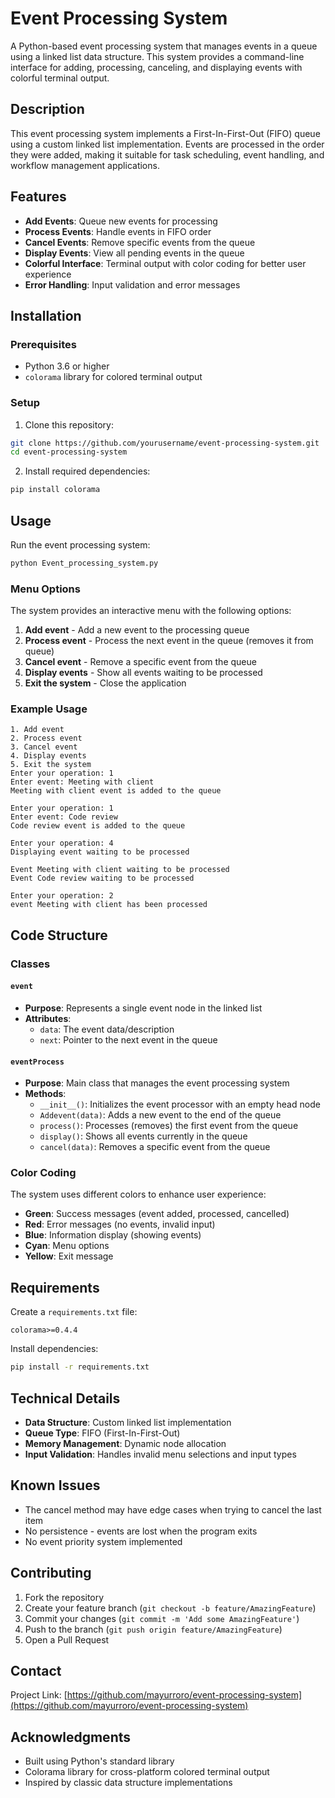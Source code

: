 # Event Processing System

A Python-based event processing system that manages events in a queue using a linked list data structure. This system provides a command-line interface for adding, processing, canceling, and displaying events with colorful terminal output.

## Description

This event processing system implements a First-In-First-Out (FIFO) queue using a custom linked list implementation. Events are processed in the order they were added, making it suitable for task scheduling, event handling, and workflow management applications.

## Features

- **Add Events**: Queue new events for processing
- **Process Events**: Handle events in FIFO order
- **Cancel Events**: Remove specific events from the queue
- **Display Events**: View all pending events in the queue
- **Colorful Interface**: Terminal output with color coding for better user experience
- **Error Handling**: Input validation and error messages

## Installation

### Prerequisites

- Python 3.6 or higher
- `colorama` library for colored terminal output

### Setup

1. Clone this repository:
```bash
git clone https://github.com/yourusername/event-processing-system.git
cd event-processing-system
```

2. Install required dependencies:
```bash
pip install colorama
```

## Usage

Run the event processing system:

```bash
python Event_processing_system.py
```

### Menu Options

The system provides an interactive menu with the following options:

1. **Add event** - Add a new event to the processing queue
2. **Process event** - Process the next event in the queue (removes it from queue)
3. **Cancel event** - Remove a specific event from the queue
4. **Display events** - Show all events waiting to be processed
5. **Exit the system** - Close the application

### Example Usage

```
1. Add event
2. Process event
3. Cancel event
4. Display events
5. Exit the system
Enter your operation: 1
Enter event: Meeting with client
Meeting with client event is added to the queue

Enter your operation: 1
Enter event: Code review
Code review event is added to the queue

Enter your operation: 4
Displaying event waiting to be processed

Event Meeting with client waiting to be processed
Event Code review waiting to be processed

Enter your operation: 2
event Meeting with client has been processed
```

## Code Structure

### Classes

#### `event`
- **Purpose**: Represents a single event node in the linked list
- **Attributes**:
  - `data`: The event data/description
  - `next`: Pointer to the next event in the queue

#### `eventProcess`
- **Purpose**: Main class that manages the event processing system
- **Methods**:
  - `__init__()`: Initializes the event processor with an empty head node
  - `Addevent(data)`: Adds a new event to the end of the queue
  - `process()`: Processes (removes) the first event from the queue
  - `display()`: Shows all events currently in the queue
  - `cancel(data)`: Removes a specific event from the queue

### Color Coding

The system uses different colors to enhance user experience:
- **Green**: Success messages (event added, processed, cancelled)
- **Red**: Error messages (no events, invalid input)
- **Blue**: Information display (showing events)
- **Cyan**: Menu options
- **Yellow**: Exit message

## Requirements

Create a `requirements.txt` file:

```
colorama>=0.4.4
```

Install dependencies:
```bash
pip install -r requirements.txt
```

## Technical Details

- **Data Structure**: Custom linked list implementation
- **Queue Type**: FIFO (First-In-First-Out)
- **Memory Management**: Dynamic node allocation
- **Input Validation**: Handles invalid menu selections and input types

## Known Issues

- The cancel method may have edge cases when trying to cancel the last item
- No persistence - events are lost when the program exits
- No event priority system implemented

## Contributing

1. Fork the repository
2. Create your feature branch (`git checkout -b feature/AmazingFeature`)
3. Commit your changes (`git commit -m 'Add some AmazingFeature'`)
4. Push to the branch (`git push origin feature/AmazingFeature`)
5. Open a Pull Request

## Contact

Project Link: [https://github.com/mayurroro/event-processing-system](https://github.com/mayurroro/event-processing-system)

## Acknowledgments

- Built using Python's standard library
- Colorama library for cross-platform colored terminal output
- Inspired by classic data structure implementations
